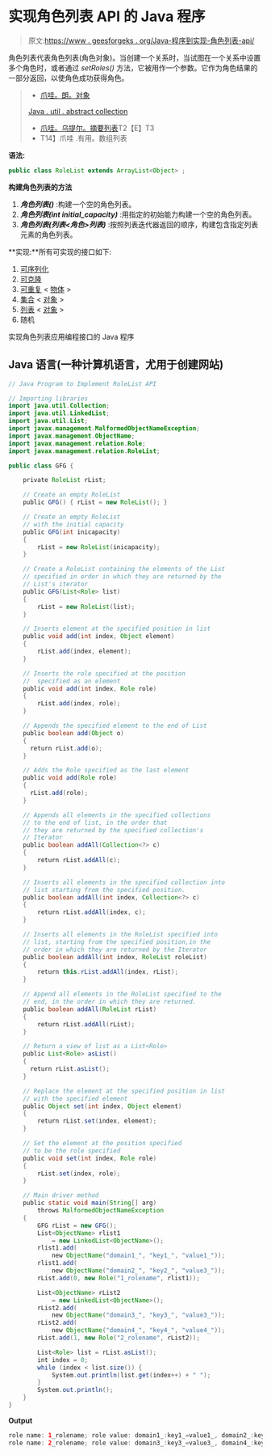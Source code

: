 # 实现角色列表 API 的 Java 程序

> 原文:[https://www . geesforgeks . org/Java-程序到实现-角色列表-api/](https://www.geeksforgeeks.org/java-program-to-implement-rolelist-api/)

角色列表代表角色列表(角色对象)。当创建一个关系时，当试图在一个关系中设置多个角色时，或者通过 *setRoles()* 方法，它被用作一个参数。它作为角色结果的一部分返回，以使角色成功获得角色。

> *   [爪哇。朗。对象](https://docs.oracle.com/javase/7/docs/api/java/lang/Object.html)
> 
> [Java . util . abstract collection](https://docs.oracle.com/javase/7/docs/api/java/util/AbstractCollection.html)
> 
> *   [爪哇。乌提尔。摘要列表](https://docs.oracle.com/javase/7/docs/api/java/util/AbstractList.html)T2【E】T3
> *   T14】爪哇 .有用。数组列表

**语法:**

```java
public class RoleList extends ArrayList<Object> ;
```

**构建角色列表的方法**

1.  ***角色列表()*** :构建一个空的角色列表。
2.  ***角色列表(int initial_capacity)*** :用指定的初始能力构建一个空的角色列表。
3.  ***角色列表(列表<角色>列表)*** :按照列表迭代器返回的顺序，构建包含指定列表元素的角色列表。

**实现:**所有可实现的接口如下:

1.  [可序列化](https://docs.oracle.com/javase/7/docs/api/java/io/Serializable.html)
2.  [可克隆](https://docs.oracle.com/javase/7/docs/api/java/lang/Cloneable.html)
3.  [可重复](https://docs.oracle.com/javase/7/docs/api/java/lang/Iterable.html) < [物体](https://docs.oracle.com/javase/7/docs/api/java/lang/Object.html) >
4.  [集合](https://docs.oracle.com/javase/7/docs/api/java/util/Collection.html) < [对象](https://docs.oracle.com/javase/7/docs/api/java/lang/Object.html) >
5.  [列表](https://docs.oracle.com/javase/7/docs/api/java/util/List.html) < [对象](https://docs.oracle.com/javase/7/docs/api/java/lang/Object.html) >
6.  随机

实现角色列表应用编程接口的 Java 程序

## Java 语言(一种计算机语言，尤用于创建网站)

```java
// Java Program to Implement RoleList API

// Importing libraries
import java.util.Collection;
import java.util.LinkedList;
import java.util.List;
import javax.management.MalformedObjectNameException;
import javax.management.ObjectName;
import javax.management.relation.Role;
import javax.management.relation.RoleList;

public class GFG {

    private RoleList rList;

    // Create an empty RoleList
    public GFG() { rList = new RoleList(); }

    // Create an empty RoleList
    // with the initial capacity
    public GFG(int inicapacity)
    {
        rList = new RoleList(inicapacity);
    }

    // Create a RoleList containing the elements of the List
    // specified in order in which they are returned by the
    // List's iterator
    public GFG(List<Role> list)
    {
        rList = new RoleList(list);
    }

    // Inserts element at the specified position in list
    public void add(int index, Object element)
    {
        rList.add(index, element);
    }

    // Inserts the role specified at the position
    //  specified as an element
    public void add(int index, Role role)
    {
        rList.add(index, role);
    }

    // Appends the specified element to the end of List
    public boolean add(Object o) 
    {
      return rList.add(o); 
    }

    // Adds the Role specified as the last element
    public void add(Role role) 
    { 
      rList.add(role); 
    }

    // Appends all elements in the specified collections
    // to the end of list, in the order that
    // they are returned by the specified collection's
    // Iterator
    public boolean addAll(Collection<?> c)
    {
        return rList.addAll(c);
    }

    // Inserts all elements in the specified collection into
    // list starting from the specified position.
    public boolean addAll(int index, Collection<?> c)
    {
        return rList.addAll(index, c);
    }

    // Inserts all elements in the RoleList specified into
    // list, starting from the specified position,in the
    // order in which they are returned by the Iterator
    public boolean addAll(int index, RoleList roleList)
    {
        return this.rList.addAll(index, rList);
    }

    // Append all elements in the RoleList specified to the
    // end, in the order in which they are returned.
    public boolean addAll(RoleList rList)
    {
        return rList.addAll(rList);
    }

    // Return a view of list as a List<Role>
    public List<Role> asList() 
    { 
      return rList.asList(); 
    }

    // Replace the element at the specified position in list
    // with the specified element
    public Object set(int index, Object element)
    {
        return rList.set(index, element);
    }

    // Set the element at the position specified
    // to be the role specified
    public void set(int index, Role role)
    {
        rList.set(index, role);
    }

    // Main driver method
    public static void main(String[] arg)
        throws MalformedObjectNameException
    {
        GFG rList = new GFG();
        List<ObjectName> rlist1
            = new LinkedList<ObjectName>();
        rlist1.add(
            new ObjectName("domain1_", "key1_", "value1_"));
        rlist1.add(
            new ObjectName("domain2_", "key2_", "value3_"));
        rList.add(0, new Role("1_rolename", rlist1));

        List<ObjectName> rList2
            = new LinkedList<ObjectName>();
        rList2.add(
            new ObjectName("domain3_", "key3_", "value3_"));
        rList2.add(
            new ObjectName("domain4_", "key4_", "value4_"));
        rList.add(1, new Role("2_rolename", rList2));

        List<Role> list = rList.asList();
        int index = 0;
        while (index < list.size()) {
            System.out.println(list.get(index++) + " ");
        }
        System.out.println();
    }
}
```

**Output**

```java
role name: 1_rolename; role value: domain1_:key1_=value1_, domain2_:key2_=value3_ 
role name: 2_rolename; role value: domain3_:key3_=value3_, domain4_:key4_=value4_
```